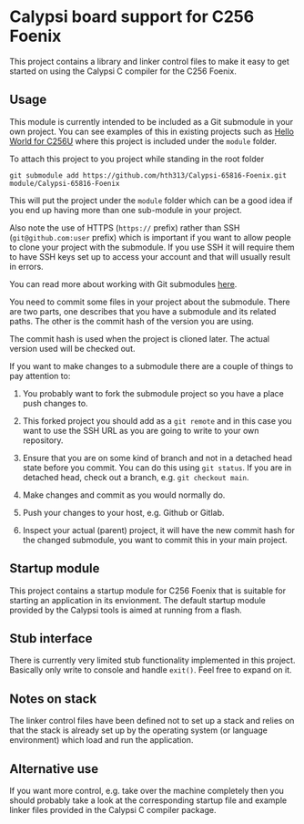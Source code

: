 Calypsi board support for C256 Foenix
=====================================

This project contains a library and linker control files to make
it easy to get started on using the Calypsi C compiler for the
C256 Foenix.

Usage
-----

This module is currently intended to be included as a Git submodule
in your own project. You can see examples of this in existing projects
such as
[Hello World for C256U](https://github.com/hth313/Calypsi-65816-hello-world)
where this project is included under the `module` folder.

To attach this project to you project while standing in the root folder

```
git submodule add https://github.com/hth313/Calypsi-65816-Foenix.git module/Calypsi-65816-Foenix
```

This will put the project under the `module` folder which can be a
good idea if you end up having more than one sub-module in your
project.

Also note the use of HTTPS (`https://` prefix) rather than SSH
(`git@github.com:user` prefix) which is important if you want
to allow people to clone your project with the submodule.
If you use SSH it will require them to have SSH keys set up to
access your account and that will usually result in errors.

You can read more about working with Git submodules
[here](https://git-scm.com/book/en/v2/Git-Tools-Submodules).

You need to commit some files in your project about the submodule.
There are two parts, one describes that you have a submodule and
its related paths. The other is the commit hash of the version you
are using.

The commit hash is used when the project is clioned later. The actual
version used will be checked out.

If you want to make changes to a submodule there are a couple of
things to pay attention to:

1. You probably want to fork the submodule project so you have a
   place push changes to.

2. This forked project you should add as a `git remote` and in
   this case you want to use the SSH URL as you are going to
   write to your own repository.

3. Ensure that you are on some kind of branch and not in a
   detached head state before you commit. You can do this
   using `git status`. If you are in detached head, check
   out a branch, e.g. `git checkout main`.

4. Make changes and commit as you would normally do.

5. Push your changes to your host, e.g. Github or Gitlab.

6. Inspect your actual (parent) project, it will have the new
   commit hash for the changed submodule, you want to commit
   this in your main project.

Startup module
--------------

This project contains a startup module for C256 Foenix that is
suitable for starting an application in its envionment. The default
startup module provided by the Calypsi tools is aimed at running from
a flash.

Stub interface
--------------

There is currently very limited stub functionality implemented in this
project. Basically only write to console and handle `exit()`. Feel
free to expand on it.

Notes on stack
--------------

The linker control files have been defined not to set up a stack and
relies on that the stack is already set up by the operating system (or
language environment) which load and run the application.

Alternative use
---------------

If you want more control, e.g. take over the machine completely then
you should probably take a look at the corresponding startup file and
example linker files provided in the Calypsi C compiler package.
